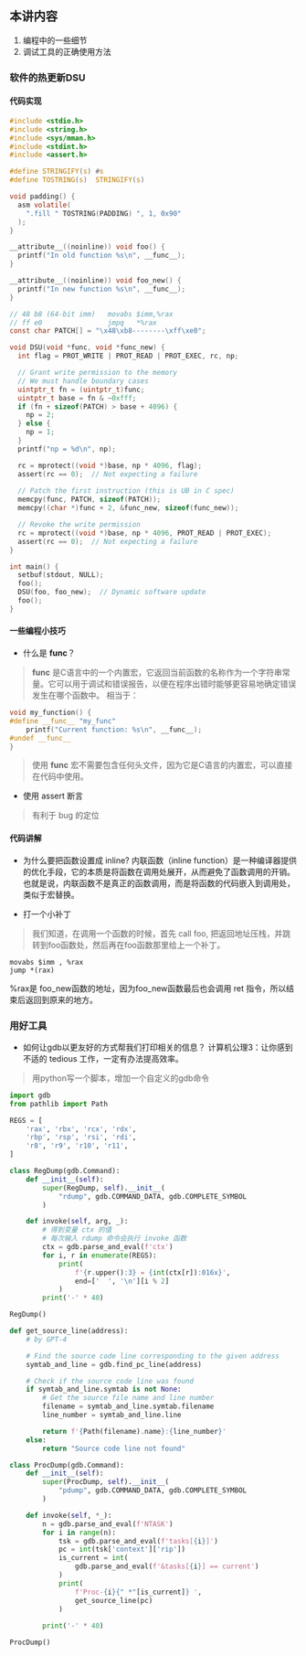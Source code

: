 ## 本讲内容

1. 编程中的一些细节
2. 调试工具的正确使用方法

### 软件的热更新DSU

#### 代码实现
```c
#include <stdio.h>
#include <string.h>
#include <sys/mman.h>
#include <stdint.h>
#include <assert.h>

#define STRINGIFY(s) #s
#define TOSTRING(s)  STRINGIFY(s)

void padding() {
  asm volatile(
    ".fill " TOSTRING(PADDING) ", 1, 0x90"
  );
}

__attribute__((noinline)) void foo() {
  printf("In old function %s\n", __func__);
}

__attribute__((noinline)) void foo_new() {
  printf("In new function %s\n", __func__);
}

// 48 b8 (64-bit imm)   movabs $imm,%rax
// ff e0                jmpq   *%rax
const char PATCH[] = "\x48\xb8--------\xff\xe0";

void DSU(void *func, void *func_new) {
  int flag = PROT_WRITE | PROT_READ | PROT_EXEC, rc, np;

  // Grant write permission to the memory
  // We must handle boundary cases
  uintptr_t fn = (uintptr_t)func;
  uintptr_t base = fn & ~0xfff;
  if (fn + sizeof(PATCH) > base + 4096) {
    np = 2;
  } else {
    np = 1;
  }
  printf("np = %d\n", np);

  rc = mprotect((void *)base, np * 4096, flag);
  assert(rc == 0);  // Not expecting a failure
  
  // Patch the first instruction (this is UB in C spec)
  memcpy(func, PATCH, sizeof(PATCH));
  memcpy((char *)func + 2, &func_new, sizeof(func_new));

  // Revoke the write permission
  rc = mprotect((void *)base, np * 4096, PROT_READ | PROT_EXEC);
  assert(rc == 0);  // Not expecting a failure
}

int main() {
  setbuf(stdout, NULL);
  foo();
  DSU(foo, foo_new);  // Dynamic software update
  foo();
}
```
#### 一些编程小技巧
- 什么是 __func__？
> __func__ 是C语言中的一个内置宏，它返回当前函数的名称作为一个字符串常量。它可以用于调试和错误报告，以便在程序出错时能够更容易地确定错误发生在哪个函数中。
相当于：
```c
void my_function() {
#define __func__ "my_func"
    printf("Current function: %s\n", __func__);
#undef __func__ 
}
```
> 使用 __func__ 宏不需要包含任何头文件，因为它是C语言的内置宏，可以直接在代码中使用。
> 

- 使用 assert 断言
> 有利于 bug 的定位

#### 代码讲解
- 为什么要把函数设置成 inline?
内联函数（inline function）是一种编译器提供的优化手段，它的本质是将函数在调用处展开，从而避免了函数调用的开销。也就是说，内联函数不是真正的函数调用，而是将函数的代码嵌入到调用处，类似于宏替换。

- 打一个小补丁
> 我们知道，在调用一个函数的时候，首先 call foo, 把返回地址压栈，并跳转到foo函数处，然后再在foo函数那里给上一个补丁。
```
movabs $imm , %rax
jump *(rax)
```
%rax是 foo_new函数的地址，因为foo_new函数最后也会调用 ret 指令，所以结束后返回到原来的地方。



### 用好工具

- 如何让gdb以更友好的方式帮我们打印相关的信息？
计算机公理3：让你感到不适的 tedious 工作，一定有办法提高效率。

> 用python写一个脚本，增加一个自定义的gdb命令

```python
import gdb
from pathlib import Path

REGS = [
    'rax', 'rbx', 'rcx', 'rdx',
    'rbp', 'rsp', 'rsi', 'rdi',
    'r8', 'r9', 'r10', 'r11',
]

class RegDump(gdb.Command):
    def __init__(self):
        super(RegDump, self).__init__(
            "rdump", gdb.COMMAND_DATA, gdb.COMPLETE_SYMBOL
        )

    def invoke(self, arg, _):
        # 得到变量 ctx 的值
        # 每次输入 rdump 命令会执行 invoke 函数
        ctx = gdb.parse_and_eval(f'ctx')
        for i, r in enumerate(REGS):
            print(
                f'{r.upper():3} = {int(ctx[r]):016x}',
                end=['  ', '\n'][i % 2]
            )
        print('-' * 40)

RegDump()

def get_source_line(address):
    # by GPT-4

    # Find the source code line corresponding to the given address
    symtab_and_line = gdb.find_pc_line(address)

    # Check if the source code line was found
    if symtab_and_line.symtab is not None:
        # Get the source file name and line number
        filename = symtab_and_line.symtab.filename
        line_number = symtab_and_line.line

        return f'{Path(filename).name}:{line_number}'
    else:
        return "Source code line not found"

class ProcDump(gdb.Command):
    def __init__(self):
        super(ProcDump, self).__init__(
            "pdump", gdb.COMMAND_DATA, gdb.COMPLETE_SYMBOL
        )

    def invoke(self, *_):
        n = gdb.parse_and_eval(f'NTASK')
        for i in range(n):
            tsk = gdb.parse_and_eval(f'tasks[{i}]')
            pc = int(tsk['context']['rip'])
            is_current = int(
                gdb.parse_and_eval(f'&tasks[{i}] == current')
            )
            print(
                f'Proc-{i}{" *"[is_current]} ',
                get_source_line(pc)
            )
        
        print('-' * 40)

ProcDump()

```









